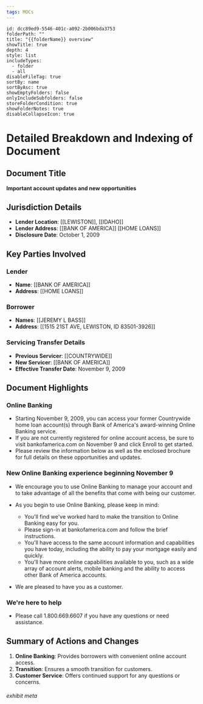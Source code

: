 ```yaml
---
tags: MOCs
---
```

```folder-overview
id: dcc89ed9-5546-401c-a092-2b006bda3753
folderPath: ""
title: "{{folderName}} overview"
showTitle: true
depth: 4
style: list
includeTypes:
  - folder
  - all
disableFileTag: true
sortBy: name
sortByAsc: true
showEmptyFolders: false
onlyIncludeSubfolders: false
storeFolderCondition: true
showFolderNotes: true
disableCollapseIcon: true
```

# Detailed Breakdown and Indexing of Document

## Document Title
**Important account updates and new opportunities** 

## Jurisdiction Details
- **Lender Location**: [[LEWISTON]], [[IDAHO]] 
- **Lender Address**: [[BANK OF AMERICA]] [[HOME LOANS]] 
- **Disclosure Date**: October 1, 2009 

## Key Parties Involved
### Lender
- **Name**: [[BANK OF AMERICA]] 
- **Address**: [[HOME LOANS]] 

### Borrower
- **Names**: [[JEREMY L BASS]] 
- **Address**: [[1515 21ST AVE, LEWISTON, ID 83501-3926]] 

### Servicing Transfer Details
- **Previous Servicer**: [[COUNTRYWIDE]] 
- **New Servicer**: [[BANK OF AMERICA]] 
- **Effective Transfer Date**: November 9, 2009 

## Document Highlights

### Online Banking
- Starting November 9, 2009, you can access your former Countrywide home loan account(s) through Bank of America's award-winning Online Banking service. 
- If you are not currently registered for online account access, be sure to visit bankofamerica.com on November 9 and click Enroll to get started. 
- Please review the information below as well as the enclosed brochure for full details on these opportunities and updates. 

### New Online Banking experience beginning November 9
- We encourage you to use Online Banking to manage your account and to take advantage of all the benefits that come with being our customer. 
- As you begin to use Online Banking, please keep in mind: 

  - You'll find we've worked hard to make the transition to Online Banking easy for you. 
  - Please sign-in at bankofamerica.com and follow the brief instructions. 
  - You'll have access to the same account information and capabilities you have today, including the ability to pay your mortgage easily and quickly. 
  - You'll have more online capabilities available to you, such as a wide array of account alerts, mobile banking and the ability to access other Bank of America accounts. 

- We are pleased to have you as a customer. 

### We're here to help
- Please call 1.800.669.6607 if you have any questions or need assistance. 

## Summary of Actions and Changes
1. **Online Banking**: Provides borrowers with convenient online account access. 
2. **Transition**: Ensures a smooth transition for customers. 
3. **Customer Service**: Offers continued support for any questions or concerns. 


###### exhibit meta
